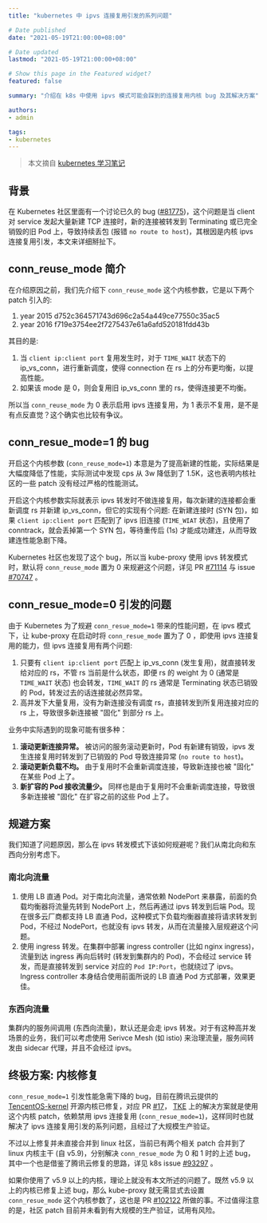 ```yaml
---
title: "kubernetes 中 ipvs 连接复用引发的系列问题"

# Date published
date: "2021-05-19T21:00:00+08:00"

# Date updated
lastmod: "2021-05-19T21:00:00+08:00"

# Show this page in the Featured widget?
featured: false

summary: "介绍在 k8s 中使用 ipvs 模式可能会踩到的连接复用内核 bug 及其解决方案"

authors:
- admin

tags:
- kubernetes
---
```


> 本文摘自 [kubernetes 学习笔记](https://imroc.cc/k8s/faq/ipvs-conn-reuse-mode/)

## 背景

在 Kubernetes 社区里面有一个讨论已久的 bug ([#81775](https://github.com/kubernetes/kubernetes/issues/81775))，这个问题是当 client 对 service 发起大量新建 TCP 连接时，新的连接被转发到 Terminating 或已完全销毁的旧 Pod 上，导致持续丢包 (报错 `no route to host`)，其根因是内核 ipvs 连接复用引发，本文来详细掰扯下。

## conn_reuse_mode 简介

在介绍原因之前，我们先介绍下 `conn_reuse_mode` 这个内核参数，它是以下两个 patch 引入的:

1. year 2015 d752c364571743d696c2a54a449ce77550c35ac5
2. year 2016 f719e3754ee2f7275437e61a6afd520181fdd43b

其目的是:
1. 当 `client ip:client port` 复用发生时，对于 `TIME_WAIT` 状态下的 ip_vs_conn，进行重新调度，使得 connection 在 rs 上的分布更均衡，以提高性能。
2. 如果该 mode 是 0，则会复用旧 ip_vs_conn 里的 rs，使得连接更不均衡。

所以当 `conn_reuse_mode` 为 0 表示启用 ipvs 连接复用，为 1 表示不复用，是不是有点反直觉？这个确实也比较有争议。

## conn_resue_mode=1 的 bug

开启这个内核参数 (`conn_reuse_mode=1`) 本意是为了提高新建的性能，实际结果是大幅度降低了性能，实际测试中发现 cps 从 3w 降低到了 1.5K，这也表明内核社区的一些 patch 没有经过严格的性能测试。

开启这个内核参数实际就表示 ipvs 转发时不做连接复用，每次新建的连接都会重新调度 rs 并新建 ip_vs_conn，但它的实现有个问题: 在新建连接时 (SYN 包)，如果 `client ip:client port` 匹配到了 ipvs 旧连接 (`TIME_WIAT` 状态)，且使用了 conntrack，就会丢掉第一个 SYN 包，等待重传后 (1s) 才能成功建连，从而导致建连性能急剧下降。

Kubernetes 社区也发现了这个 bug，所以当 kube-proxy 使用 ipvs 转发模式时，默认将 `conn_reuse_mode` 置为 0 来规避这个问题，详见 PR [#71114](https://github.com/kubernetes/kubernetes/pull/71114) 与 issue [#70747](https://github.com/kubernetes/kubernetes/issues/70747) 。

## conn_resue_mode=0 引发的问题

由于 Kubernetes 为了规避 `conn_resue_mode=1` 带来的性能问题，在 ipvs 模式下，让 kube-proxy 在启动时将 `conn_resue_mode` 置为了 0 ，即使用 ipvs 连接复用的能力，但 ipvs 连接复用有两个问题:

1. 只要有 `client ip:client port` 匹配上 ip_vs_conn (发生复用)，就直接转发给对应的 rs，不管 rs 当前是什么状态，即便 rs 的 weight 为 0 (通常是 `TIME_WAIT` 状态) 也会转发，`TIME_WAIT` 的 rs 通常是 Terminating 状态已销毁的 Pod，转发过去的话连接就必然异常。
2. 高并发下大量复用，没有为新连接没有调度 rs，直接转发到所复用连接对应的 rs 上，导致很多新连接被 "固化" 到部分 rs 上。

业务中实际遇到的现象可能有很多种：

1. **滚动更新连接异常。** 被访问的服务滚动更新时，Pod 有新建有销毁，ipvs 发生连接复用时转发到了已销毁的 Pod 导致连接异常 (`no route to host`)。
2. **滚动更新负载不均。** 由于复用时不会重新调度连接，导致新连接也被 "固化" 在某些 Pod 上了。
3. **新扩容的 Pod 接收流量少。** 同样也是由于复用时不会重新调度连接，导致很多新连接被 "固化" 在扩容之前的这些 Pod 上了。

## 规避方案

我们知道了问题原因，那么在 ipvs 转发模式下该如何规避呢？我们从南北向和东西向分别考虑下。

### 南北向流量

1. 使用 LB 直通 Pod。对于南北向流量，通常依赖 NodePort 来暴露，前面的负载均衡器将流量先转到 NodePort 上，然后再通过 ipvs 转发到后端 Pod。现在很多云厂商都支持 LB 直通 Pod，这种模式下负载均衡器直接将请求转发到 Pod，不经过 NodePort，也就没有 ipvs 转发，从而在流量接入层规避这个问题。
2. 使用 ingress 转发。在集群中部署 ingress controller (比如 nginx ingress)，流量到达 ingress 再向后转时 (转发到集群内的 Pod)，不会经过 service 转发，而是直接转发到 service 对应的 `Pod IP:Port`，也就绕过了 ipvs。Ingress controller 本身结合使用前面所说的 LB 直通 Pod 方式部署，效果更佳。

### 东西向流量

集群内的服务间调用 (东西向流量)，默认还是会走 ipvs 转发。对于有这种高并发场景的业务，我们可以考虑使用 Serivce Mesh (如 istio) 来治理流量，服务间转发由 sidecar 代理，并且不会经过 ipvs。

## 终极方案: 内核修复

`conn_resue_mode=1` 引发性能急需下降的 bug，目前在腾讯云提供的 [TencentOS-kernel](https://github.com/Tencent/TencentOS-kernel) 开源内核已修复，对应 PR [#17](https://github.com/Tencent/TencentOS-kernel/pull/17)， [TKE](https://cloud.tencent.com/product/tke) 上的解决方案就是使用这个内核 patch，依赖禁用 ipvs 连接复用 (`conn_resue_mode=1`)，这样同时也就解决了 ipvs 连接复用引发的系列问题，且经过了大规模生产验证。

不过以上修复并未直接合并到 linux 社区，当前已有两个相关 patch 合并到了 linux 内核主干 (自 v5.9)，分别解决 `conn_resue_mode` 为 0 和 1 时的上述 bug，其中一个也是借鉴了腾讯云修复的思路，详见 k8s issue [#93297](https://github.com/kubernetes/kubernetes/issues/93297) 。

如果你使用了 v5.9 以上的内核，理论上就没有本文所述的问题了。既然 v5.9 以上的内核已修复上述 bug，那么 kube-proxy 就无需显式去设置 `conn_resue_mode` 这个内核参数了，这也是 PR [#102122](https://github.com/kubernetes/kubernetes/pull/102122) 所做的事。不过值得注意的是，社区 patch 目前并未看到有大规模的生产验证，试用有风险。
